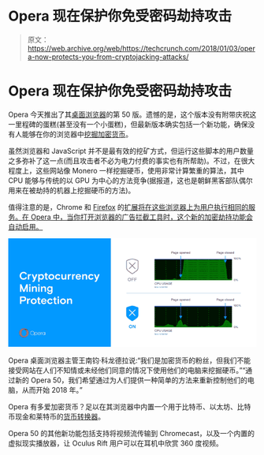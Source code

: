# Opera 现在保护你免受密码劫持攻击

> 原文：<https://web.archive.org/web/https://techcrunch.com/2018/01/03/opera-now-protects-you-from-cryptojacking-attacks/>

# Opera 现在保护你免受密码劫持攻击

Opera 今天推出了其[桌面浏览器](https://web.archive.org/web/20230328034601/http://www.opera.com/computer)的第 50 版。遗憾的是，这个版本没有附带庆祝这一里程碑的蛋糕(甚至没有一个小蛋糕)，但最新版本确实包括一个新功能，确保没有人能够在你的浏览器中[挖掘加密货币](https://web.archive.org/web/20230328034601/https://www.wired.com/story/cryptojacking-cryptocurrency-mining-browser/)。

虽然浏览器和 JavaScript 并不是最有效的挖矿方式，但运行这些脚本的用户数量之多弥补了这一点(而且攻击者不必为电力付费的事实也有所帮助)。不过，在很大程度上，这些网站像 Monero 一样挖掘硬币，使用非常计算繁重的算法，其中 CPU 能够与传统的以 GPU 为中心的方法竞争(据报道，这也是朝鲜黑客部队偶尔用来在被劫持的机器上挖掘硬币的方法)。

值得注意的是，Chrome 和 [Firefox](https://web.archive.org/web/20230328034601/https://addons.mozilla.org/en-US/firefox/addon/nominer-block-coin-miners/) 的[扩展将在这些浏览器上为用户执行相同的服务。在 Opera 中，当你打开浏览器的广告拦截工具时，这个新的加密劫持功能会自动启用。](https://web.archive.org/web/20230328034601/https://chrome.google.com/webstore/detail/no-coin-block-miners-on-t/gojamcfopckidlocpkbelmpjcgmbgjcl?hl=en)

[![](img/121eef2596018446d200e51bf7ab9f26.png)](https://web.archive.org/web/20230328034601/https://techcrunch.com/wp-content/uploads/2018/01/beta50_cc_protection-700x306.png)

Opera 桌面浏览器主管王南钧·科龙德拉说:“我们是加密货币的粉丝，但我们不能接受网站在人们不知情或未经他们同意的情况下使用他们的电脑来挖掘硬币。”“通过新的 Opera 50，我们希望通过为人们提供一种简单的方法来重新控制他们的电脑，从而开始 2018 年。”

Opera 有多爱加密货币？足以在其浏览器中内置一个用于比特币、以太坊、比特币现金和莱特币的[货币转换器](https://web.archive.org/web/20230328034601/http://www.opera.com/computer/features/currency-converter)。

Opera 50 的其他新功能包括支持将视频流传输到 Chromecast，以及一个内置的虚拟现实播放器，让 Oculus Rift 用户可以在耳机中欣赏 360 度视频。